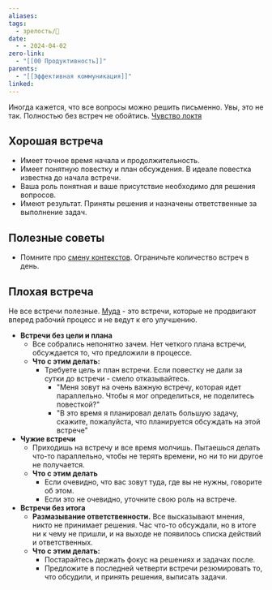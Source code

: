```yaml
---
aliases: 
tags:
  - зрелость/🌱
date:
  - - 2024-04-02
zero-link:
  - "[[00 Продуктивность]]"
parents:
  - "[[Эффективная коммуникация]]"
linked:
---
```

Иногда кажется, что все вопросы можно решить письменно. Увы, это не так. Полностью без встреч не обойтись. [Чувство локтя](Чувство%20локтя.md)

## Хорошая встреча
- Имеет точное время начала и продолжительность.
- Имеет понятную повестку и план обсуждения. В идеале повестка известна до начала встречи.
- Ваша роль понятная и ваше присутствие необходимо для решения вопросов.
- Имеют результат. Приняты решения и назначены ответственные за выполнение задач.

## Полезные советы
- Помните про [смену контекстов](Смена%20контекстов.md). Ограничьте количество встреч в день.

## Плохая встреча
Не все встречи полезные. [Муда](Муда.md) - это встречи, которые не продвигают вперед рабочий процесс и не ведут к его улучшению.

- **Встречи без цели и плана**
	- Все собрались непонятно зачем. Нет четкого плана встречи, обсуждается то, что предложили в процессе.
	- **Что с этим делать:**
		- Требуете цель и план встречи. Если повестку не дали за сутки до встречи - смело отказывайтесь.
			- "Меня зовут на очень важную встречу, которая идет параллельно. Чтобы я мог определиться, не поделитесь повесткой?"
			- "В это время я планировал делать большую задачу, скажите, пожалуйста, что планируется обсуждать на этой встрече"
- **Чужие встречи**
	- Приходишь на встречу и все время молчишь. Пытаешься делать что-то параллельно, чтобы не терять времени, но ни то ни другое не получается.
	- **Что с этим делать**
		- Если очевидно, что вас зовут туда, где вы не нужны, говорите об этом.
		- Если это не очевидно, уточните свою роль на встрече.
- **Встречи без итога**
	- **Размазывание ответственности.** Все высказывают мнения, никто не принимает решения. Час что-то обсуждали, но в итоге ни к чему не пришли, и на выходе не появилось списка действий и ответственных.
	- **Что с этим делать:**
		- Постарайтесь держать фокус на решениях и задачах после.
		- Предложите в последней четверти встречи резюмировать то, что обсудили, и принять решения, выписать задачи.
